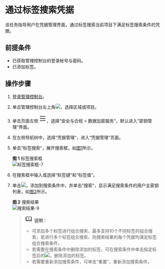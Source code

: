 # 通过标签搜索凭据<a name="dew_01_8885"></a>

该任务指导用户在凭据管理界面，通过标签搜索当前项目下满足标签搜索条件的凭据。

## 前提条件<a name="scfc12c79e2744ab6b641854f96d9eaf4"></a>

-   已获取管理控制台的登录帐号与密码。
-   已添加标签。

## 操作步骤<a name="section1675411813314"></a>

1.  [登录管理控制台](https://console.huaweicloud.com)。
2.  单击管理控制台左上角![](figures/icon_region-2.png)，选择区域或项目。
3.  单击页面左侧![](figures/icon-servicelist-3.png)，选择“安全与合规  \>  数据加密服务“，默认进入“密钥管理“界面。
4.  在左侧导航树中，选择“凭据管理“，进入“凭据管理“页面。
5.  单击“标签搜索“，展开搜索框，如[图1](#fig4695329151818)所示。

    **图 1**  标签搜索框<a name="fig4695329151818"></a>  
    ![](figures/标签搜索框-7.png "标签搜索框-7")

6.  在搜索框中输入或选择“标签键“和“标签值“。
7.  单击![](figures/icon_addtag-8.png)，添加到搜索条件中，并单击“搜索“，显示满足搜索条件的用户主密钥列表，如[图2](#f3fbaa49e3427467684057101575ea84e)所示。

    **图 2**  搜索结果<a name="f3fbaa49e3427467684057101575ea84e"></a>  
    ![](figures/搜索结果-9.png "搜索结果-9")

    >![](public_sys-resources/icon-note.gif) **说明：** 
    >-   可添加多个标签进行组合搜索，最多支持10个不同标签的组合搜索，若进行多个标签组合搜索，则搜索结果的每个凭据均满足标签组合搜索条件。
    >-   若需要在搜索条件中删除添加的标签，可在搜索条件中单击指定标签后的![](figures/icon_deltag-10.png)，删除添加的标签。
    >-   若需要重新添加搜索条件，可单击“重置“，重新添加搜索条件。


